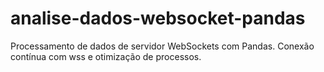 # analise-dados-websocket-pandas
Processamento de dados de servidor WebSockets com Pandas. Conexão contínua com wss e otimização de processos.
